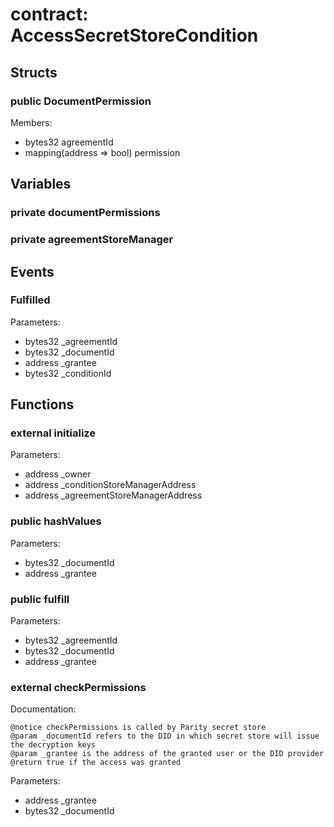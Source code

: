
# contract: AccessSecretStoreCondition


## Structs

### public DocumentPermission
Members:
* bytes32 agreementId
* mapping(address => bool) permission

## Variables

### private documentPermissions

### private agreementStoreManager

## Events

###  Fulfilled
Parameters:
* bytes32 _agreementId
* bytes32 _documentId
* address _grantee
* bytes32 _conditionId

## Functions

### external initialize
Parameters:
* address _owner
* address _conditionStoreManagerAddress
* address _agreementStoreManagerAddress

### public hashValues
Parameters:
* bytes32 _documentId
* address _grantee

### public fulfill
Parameters:
* bytes32 _agreementId
* bytes32 _documentId
* address _grantee

### external checkPermissions

Documentation:

```
@notice checkPermissions is called by Parity secret store
@param _documentId refers to the DID in which secret store will issue the decryption keys
@param _grantee is the address of the granted user or the DID provider
@return true if the access was granted
```
Parameters:
* address _grantee
* bytes32 _documentId
